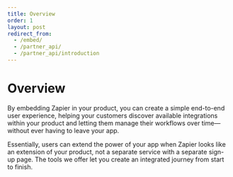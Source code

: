 ```yaml
---
title: Overview
order: 1
layout: post
redirect_from: 
  - /embed/
  - /partner_api/
  - /partner_api/introduction
---
```


# Overview

By embedding Zapier in your product, you can create a simple end-to-end user experience, helping your customers discover available integrations within your product and letting them manage their workflows over time—without ever having to leave your app.

Essentially, users can extend the power of your app when Zapier looks like an extension of your product, not a separate service with a separate sign-up page. The tools we offer let you create an integrated journey from start to finish.   

